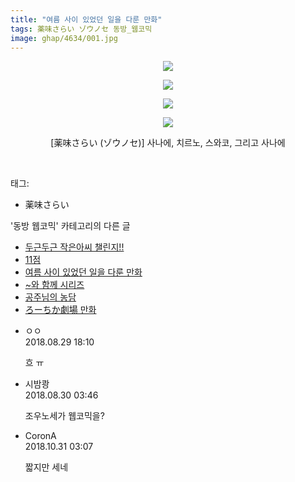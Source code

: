 ```yaml
---
title: "여름 사이 있었던 일을 다룬 만화"
tags: 薬味さらい ゾウノセ 동방_웹코믹
image: ghap/4634/001.jpg
---
```

<div class="article">
<p style="text-align: center; clear: none; float: none;"><img src="{{ site.nasurl }}/ghap/4634/001.jpg"/></p>
<p style="text-align: center; clear: none; float: none;"><img src="{{ site.nasurl }}/ghap/4634/002.jpg"/></p>
<p style="text-align: center; clear: none; float: none;"><img src="{{ site.nasurl }}/ghap/4634/003.jpg"/></p>
<p style="text-align: center; clear: none; float: none;"><img src="{{ site.nasurl }}/ghap/4634/004.jpg"/></p>
<p style="text-align: center; clear: none; float: none;">[薬味さらい (ゾウノセ)] 사나에, 치르노, 스와코, 그리고 사나에</p>
<p><br/></p>
</div><div class="tagTrail">
<p>태그: </p>
<ul>
<li>薬味さらい</li>
</ul>
</div><div class="another">
<p>'동방 웹코믹' 카테고리의 다른 글</p>
<ul>
<li><a href="/2018-08-28-ghap_4636">두근두근 작은아씨 챌린지!!</a></li>
<li><a href="/2018-08-28-ghap_4635">11점</a></li>
<li><a href="/2018-08-28-ghap_4634">여름 사이 있었던 일을 다룬 만화</a></li>
<li><a href="/2018-08-27-ghap_4628">~와 함께 시리즈</a></li>
<li><a href="/2018-08-22-ghap_4606">공주님의 농담</a></li>
<li><a href="/2018-08-16-ghap_4596">ろーちか劇場 만화</a></li>
</ul>
</div><div class="cb_module cb_fluid">
<div class="cb_wrt cb_profile">
<div class="comment">
<ul>
<li class="cb_thumb_off" id="comment15320723">
<div class="cb_comment_area">
<div class="cb_info_area">
<div class="cb_section">
<span class="cb_nick_name">ㅇㅇ</span>
</div>
<div class="cb_section">
<span class="cb_date">2018.08.29 18:10 </span>
</div>
</div>
<div class="cb_dsc_comment">
<p class="cb_dsc">
											흐 ㅠ
										</p>
</div>
</div></li>
<li class="cb_thumb_off" id="comment15321107">
<div class="cb_comment_area">
<div class="cb_info_area">
<div class="cb_section">
<span class="cb_nick_name">시밤쾅</span>
</div>
<div class="cb_section">
<span class="cb_date">2018.08.30 03:46 </span>
</div>
</div>
<div class="cb_dsc_comment">
<p class="cb_dsc">
											조우노세가 웹코믹을?
										</p>
</div>
</div></li>
<li class="cb_thumb_off" id="comment15365348">
<div class="cb_comment_area">
<div class="cb_info_area">
<div class="cb_section">
<span class="cb_nick_name">CoronA</span>
</div>
<div class="cb_section">
<span class="cb_date">2018.10.31 03:07 </span>
</div>
</div>
<div class="cb_dsc_comment">
<p class="cb_dsc">
											짧지만 세네
										</p>
</div>
</div></li>
</ul>
</div>
</div><!-- commentList close -->
</div>